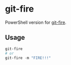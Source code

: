# git-fire
PowerShell version for [git-fire](https://github.com/qw3rtman/git-fire).

## Usage
``` powershell
git-fire
# or
git-fire -m "FIRE!!!"
```
